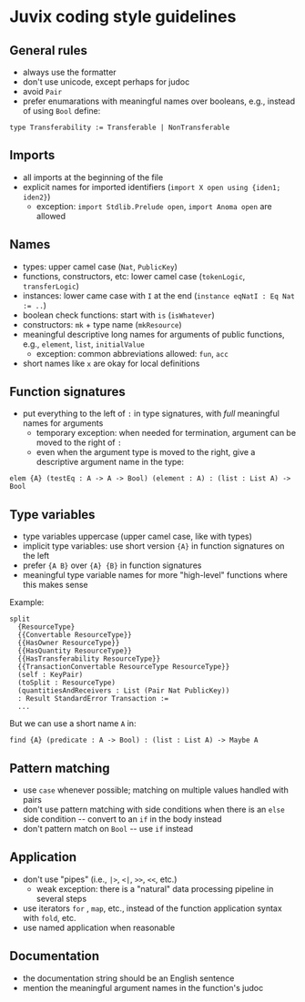# Juvix coding style guidelines

## General rules

- always use the formatter
- don't use unicode, except perhaps for judoc
- avoid `Pair`
- prefer enumarations with meaningful names over booleans, e.g., instead of using `Bool` define:

```
type Transferability := Transferable | NonTransferable
```

## Imports

- all imports at the beginning of the file
- explicit names for imported identifiers (`import X open using {iden1; iden2}`)
  - exception: `import Stdlib.Prelude open`, `import Anoma open` are allowed

## Names

- types: upper camel case (`Nat`, `PublicKey`)
- functions, constructors, etc: lower camel case (`tokenLogic`, `transferLogic`)
- instances: lower came case with `I` at the end (`instance eqNatI : Eq Nat := ..`)
- boolean check functions: start with `is` (`isWhatever`)
- constructors: `mk` + type name (`mkResource`)
- meaningful descriptive long names for arguments of public functions, e.g., `element`, `list`, `initialValue`
  - exception: common abbreviations allowed: `fun`, `acc`
- short names like `x` are okay for local definitions

## Function signatures

- put everything to the left of `:` in type signatures, with *full* meaningful names for arguments
  - temporary exception: when needed for termination, argument can be moved to the right of `:`
  - even when the argument type is moved to the right, give a descriptive argument name in the type:

```
elem {A} (testEq : A -> A -> Bool) (element : A) : (list : List A) -> Bool
```

## Type variables

- type variables uppercase (upper camel case, like with types)
- implicit type variables: use short version `{A}` in function signatures on the left
- prefer `{A B}` over `{A} {B}` in function signatures
- meaningful type variable names for more "high-level" functions where this makes sense

Example:

```
split
  {ResourceType}
  {{Convertable ResourceType}}
  {{HasOwner ResourceType}}
  {{HasQuantity ResourceType}}
  {{HasTransferability ResourceType}}
  {{TransactionConvertable ResourceType ResourceType}}
  (self : KeyPair)
  (toSplit : ResourceType)
  (quantitiesAndReceivers : List (Pair Nat PublicKey))
  : Result StandardError Transaction :=
  ...
```

But we can use a short name `A` in:

```
find {A} (predicate : A -> Bool) : (list : List A) -> Maybe A
```

## Pattern matching

- use `case` whenever possible; matching on multiple values handled with pairs
- don't use pattern matching with side conditions when there is an `else` side condition -- convert to an `if` in the body instead
- don't pattern match on `Bool` -- use `if` instead

## Application

- don't use "pipes" (i.e., `|>`, `<|`, `>>`, `<<`, etc.)
  - weak exception: there is a "natural" data processing pipeline in several steps
- use iterators `for` , `map`, etc., instead of the function application syntax with `fold`, etc.
- use named application when reasonable

## Documentation

- the documentation string should be an English sentence
- mention the meaningful argument names in the function's judoc
